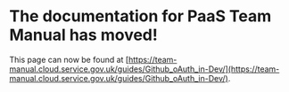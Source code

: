 
# The documentation for PaaS Team Manual has moved!
This page can now be found at [https://team-manual.cloud.service.gov.uk/guides/Github_oAuth_in-Dev/](https://team-manual.cloud.service.gov.uk/guides/Github_oAuth_in-Dev/).
